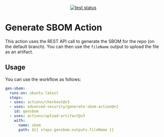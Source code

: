 <p align="center">
  <a href="https://github.com/advanced-security/generate-sbom-action"><img alt="test status" src="https://github.com/advanced-security/generate-sbom-action/actions/workflows/test.yml/badge.svg"></a>
</p>

# Generate SBOM Action

This action uses the REST API call to generate the SBOM for the repo (on the default branch). You can then use the `fileName` output to upload the file as an artifact. 

## Usage

You can use the workflow as follows:

```yaml
gen-sbom:
  runs-on: ubuntu-latest
  steps:
  - uses: actions/checkout@v3
  - uses: advanced-security/generate-sbom-action@v1
    id: gensbom
  - uses: actions/upload-artifact@v3
    with:
      name: sbom
      path: ${{ steps.gensbom.outputs.fileName }}
```
